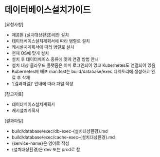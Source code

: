 # 데이터베이스설치가이드 

[요청사항]  
- 제공된 {설치대상환경}에만 설치 
- 데이터베이스설치계획서에 따라 병렬로 설치 
- 캐시설치계획서에 따라 병렬로 설치 
- 현재 OS에 맞게 설치
- 설치 후 데이터베이스 종류에 맞게 연결 방법 안내
- 설치 대상 클라우드 플랫폼은 이미 로그인되어 있고 Kubernetes도 연결되어 있음  
- Kubernetes에 배포 manifest는 build/database/exec 디렉토리에 생성하고 완료 후 삭제  
- '[결과파일]' 안내에 따라 파일 작성 

[참고자료]
- 데이터베이스설치계획서
- 캐시설치계획서

[결과파일]
- build/database/exec/db-exec-{설치대상환경}.md
- build/database/exec/cache-exec-{설치대상환경}.md
- {service-name}은 영어로 작성  
- {설치대상환경}은 dev 또는 prod로 함